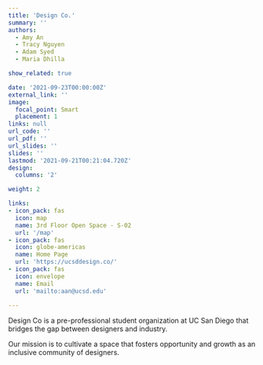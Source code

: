 ```yaml
---
title: 'Design Co.'
summary: ''
authors: 
  - Amy An
  - Tracy Nguyen
  - Adam Syed
  - Maria Dhilla

show_related: true

date: '2021-09-23T00:00:00Z'
external_link: ''
image:
  focal_point: Smart
  placement: 1
links: null
url_code: ''
url_pdf: ''
url_slides: ''
slides: ''
lastmod: '2021-09-21T00:21:04.720Z'
design:
  columns: '2'

weight: 2

links:
- icon_pack: fas
  icon: map
  name: 3rd Floor Open Space - S-02
  url: '/map'
- icon_pack: fas
  icon: globe-americas
  name: Home Page
  url: 'https://ucsddesign.co/'
- icon_pack: fas
  icon: envelope
  name: Email
  url: 'mailto:aan@ucsd.edu'
  
---
```

Design Co is a pre-professional student organization at UC San Diego that bridges the gap between designers and industry. 

Our mission is to cultivate a space that fosters opportunity and growth as an inclusive community of designers.